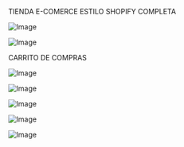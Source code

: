 TIENDA E-COMERCE ESTILO SHOPIFY COMPLETA

![Image](https://github.com/user-attachments/assets/7f743c2a-1d69-4fb5-a81a-56c2e1b671fb)

![Image](https://github.com/user-attachments/assets/049e975e-3cc1-4510-abbc-c381f0c90b4f)

CARRITO DE COMPRAS

![Image](https://github.com/user-attachments/assets/88aec6ab-6145-497f-b116-25275f42b271)

![Image](https://github.com/user-attachments/assets/5bad6bd7-054a-48c7-9a0a-ce5485ddfda9)

![Image](https://github.com/user-attachments/assets/99764b40-4cad-40d9-a71e-96f31d932a20)

![Image](https://github.com/user-attachments/assets/19ad4941-c504-4e9f-a5e6-c043255ce67c)

![Image](https://github.com/user-attachments/assets/dd8b2591-7885-4b5b-a2a2-5b36b3a1b3c1)
